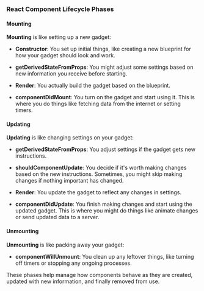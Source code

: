 ### React Component Lifecycle Phases

#### Mounting

**Mounting** is like setting up a new gadget:

- **Constructor**: You set up initial things, like creating a new blueprint for how your gadget should look and work.
  
- **getDerivedStateFromProps**: You might adjust some settings based on new information you receive before starting.

- **Render**: You actually build the gadget based on the blueprint.

- **componentDidMount**: You turn on the gadget and start using it. This is where you do things like fetching data from the internet or setting timers.

#### Updating

**Updating** is like changing settings on your gadget:

- **getDerivedStateFromProps**: You adjust settings if the gadget gets new instructions.

- **shouldComponentUpdate**: You decide if it's worth making changes based on the new instructions. Sometimes, you might skip making changes if nothing important has changed.

- **Render**: You update the gadget to reflect any changes in settings.

- **componentDidUpdate**: You finish making changes and start using the updated gadget. This is where you might do things like animate changes or send updated data to a server.

#### Unmounting

**Unmounting** is like packing away your gadget:

- **componentWillUnmount**: You clean up any leftover things, like turning off timers or stopping any ongoing processes.

These phases help manage how components behave as they are created, updated with new information, and finally removed from use.
